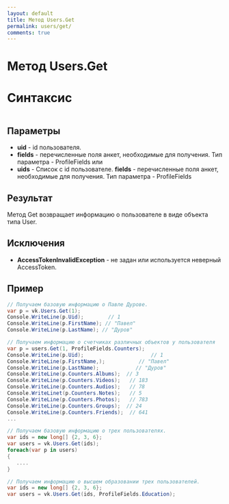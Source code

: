 ```yaml
---
layout: default
title: Метод Users.Get
permalink: users/get/
comments: true
---
```

# Метод Users.Get

# Синтаксис
```csharp

```

## Параметры
+ **uid** - id пользователя.
+ **fields** - перечисленные поля анкет, необходимые для получения. Тип параметра - ProfileFields
или
+ **uids** - Список с id пользователе.
**fields** - перечисленные поля анкет, необходимые для получения. Тип параметра - ProfileFields

## Результат
Метод Get возвращает информацию о пользователе в виде объекта типа User.

## Исключения
+ **AccessTokenInvalidException** - не задан или используется неверный AccessToken.

## Пример
```csharp
// Получаем базовую информацию о Павле Дурове.
var p = vk.Users.Get(1);
Console.WriteLine(p.Uid);        // 1
Console.WriteLine(p.FirstName); // "Павел"
Console.WriteLine(p.LastName); // "Дуров"

// Получаем информацию о счетчиках различных объектов у пользователя
var p = users.Get(1, ProfileFields.Counters);
Console.WriteLine(p.Uid);                      // 1
Console.WriteLine(p.FirstName,);           // "Павел"
Console.WriteLine(p.LastName);            // "Дуров"
Console.WriteLine(p.Counters.Albums);  // 3
Console.WriteLine(p.Counters.Videos);   // 183
Console.WriteLine(p.Counters.Audios);   // 78
Console.WriteLinet(p.Counters.Notes);   // 5
Console.WriteLine(p.Counters.Photos);   // 783
Console.WriteLine(p.Counters.Groups);  // 24
Console.WriteLine(p.Counters.Friends);  // 641
...

// Получаем базовую информацию о трех пользователях.
var ids = new long[] {2, 3, 6};
var users = vk.Users.Get(ids);
foreach(var p in users)
{
   ....
}

// Получаем информацию о высшем образовании трех пользователей.
var ids = new long[] {2, 3, 6};
var users = vk.Users.Get(ids, ProfileFields.Education);
```
